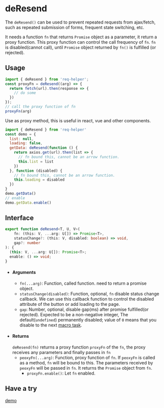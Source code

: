 # deResend
The `deResend()` can be used to prevent repeated requests from ajax/fetch, such as repeated submission of forms, frequent state switching, etc.  

It needs a function `fn` that returns `Promise` object as a parameter, it return a proxy function. This proxy function can control the call frequency of `fn`. `fn` is disabled(cannot call), until `Promise` object returned by `fn()` is fulfilled (or rejected).

## Usage
```js
import { deResend } from 'req-helper';
const proxyFn = deResend((arg) => {
  return fetch(url).then(response => {
    // do some
  })
});
// call the proxy function of fn
proxyFn(arg) 
```
Use as proxy method, this is useful in react, vue and other components.
```js
import { deResend } from 'req-helper'
const demo = {
  list: null,
  loading: false,
  getData: deResend(function () {
    return axios.get(url).then(list => {
      // fn bound this, cannot be an arrow function.
      this.list = list
    })
  }, function (disabled) {
    // fn bound this, cannot be an arrow function.
    this.loading = disabled
  })
}
demo.getData()
// enable
demo.getData.enable()
```
## Interface
```ts
export function deResend<T, U, V>(
    fn: (this: V, ...arg: U[]) => Promise<T>, 
    statusChange?: (this: V, disabled: boolean) => void, 
    gap?: number
): {
  (this: V, ...arg: U[]): Promise<T>;
  enable: () => void;
}
```

- #### Arguments
  - `fn(...arg)`: Function, called function. need to return a promise object.
  - `statusChange(disabled)`: Function, optional, `fn` disable status change callback. We can use this callback function to control the disabled attribute of the button or add loading to the page.
  - `gap`: Number, optional, disable gap(ms) after promise fulfilled(or rejected). Expected to be a non-negative integer, The default(`undefined`) permanently disabled; value of `0` means that you disable to the next [macro task](https://html.spec.whatwg.org/multipage/webappapis.html#task-queue).
- #### Returns
  `deResend(fn)` returns a proxy function `proxyFn` of the `fn`, the proxy receives any parameters and finally passes in `fn`
  - `peoxyFn(...arg)`: Function, proxy function of `fn`. If `peoxyFn` is called as a method, `fn` will be bound to this. The parameters received by `peoxyFn` will be passed in `fn`. It returns the `Promise` object from `fn`.
    - `proxyFn.enable()`: Let `fn` enabled.

## Have a try
[demo](./examples/deResend.html)
